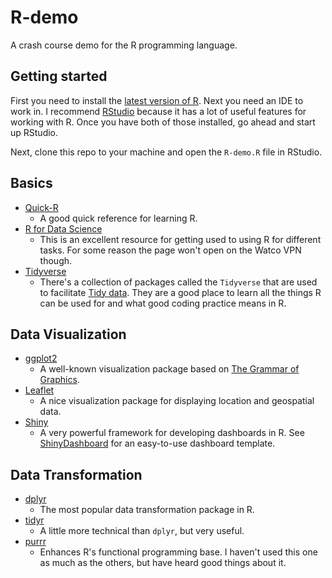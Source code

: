 # R-demo

A crash course demo for the R programming language.

## Getting started

First you need to install the [latest version of R](https://cran.r-project.org/bin/windows/base/). Next you need an IDE to work in. I recommend [RStudio](https://rstudio.com/products/rstudio/download/) because it has a lot of useful features for working with R. Once you have both of those installed, go ahead and start up RStudio.

Next, clone this repo to your machine and open the `R-demo.R` file in RStudio.

## Basics

- [Quick-R](https://www.statmethods.net/index.html)
  - A good quick reference for learning R.
- [R for Data Science](https://r4ds.had.co.nz/)
  - This is an excellent resource for getting used to using R for different tasks. For some reason the page won't open on the Watco VPN though.
- [Tidyverse](https://www.tidyverse.org/)
  - There's a collection of packages called the `Tidyverse` that are used to facilitate [Tidy data](https://tidyr.tidyverse.org/articles/tidy-data.html). They are a good place to learn all the things R can be used for and what good coding practice means in R.

## Data Visualization

- [ggplot2](https://ggplot2.tidyverse.org/)
  - A well-known visualization package based on [The Grammar of Graphics](https://www.cs.uic.edu/~wilkinson/TheGrammarOfGraphics/GOG.html).
- [Leaflet](https://rstudio.github.io/leaflet/)
  - A nice visualization package for displaying location and geospatial data.
- [Shiny](https://shiny.rstudio.com/)
  - A very powerful framework for developing dashboards in R. See [ShinyDashboard](https://rstudio.github.io/shinydashboard/) for an easy-to-use dashboard template.

## Data Transformation

- [dplyr](https://dplyr.tidyverse.org/)
  - The most popular data transformation package in R.
- [tidyr](https://tidyr.tidyverse.org/)
  - A little more technical than `dplyr`, but very useful.
- [purrr](https://purrr.tidyverse.org/)
  - Enhances R's functional programming base. I haven't used this one as much as the others, but have heard good things about it.
